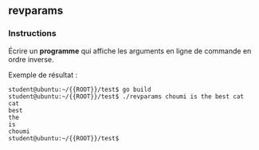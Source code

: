 ## revparams

### Instructions

Écrire un **programme** qui affiche les arguments en ligne de commande en ordre inverse.

Exemple de résultat :

```console
student@ubuntu:~/{{ROOT}}/test$ go build
student@ubuntu:~/{{ROOT}}/test$ ./revparams choumi is the best cat
cat
best
the
is
choumi
student@ubuntu:~/{{ROOT}}/test$
```
